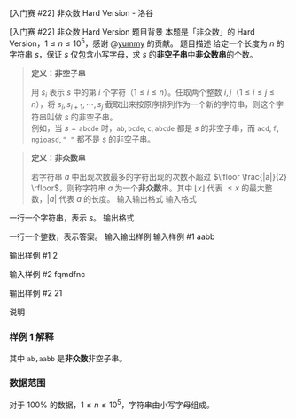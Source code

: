



[入门赛 #22] 非众数 Hard Version - 洛谷














[入门赛 #22] 非众数 Hard Version
题目背景
本题是「非众数」的 Hard Version，$1 \le n \le 10^5$，感谢 @[yummy](https://www.luogu.com.cn/user/101694) 的贡献。
题目描述
给定一个长度为 $n$ 的字符串 $s$，保证 $s$ 仅包含小写字母，求 $s$  的**非空子串**中**非众数串**的个数。

> **定义：非空子串**
>
> 用 $s_i$ 表示 $s$ 中的第 $i$ 个字符（$1 \leq i \leq n$）。任取两个整数 $i, j$（$1 \leq i \leq j \leq n$），将 $s_i, s_{i + 1}, \cdots, s_{j}$ 截取出来按原序排列作为一个新的字符串，则这个字符串叫做 $s$ 的非空子串。  
例如，当 $s = \texttt{abcde}$ 时，$\texttt{ab}, \texttt{bcde}, \texttt{c}, \texttt{abcde}$ 都是 $s$ 的非空子串，而 $\texttt{acd}, \texttt{f}, \texttt{ngioasd}, \texttt{" "}$ 都不是 $s$ 的非空子串。

> **定义：非众数串**
>
> 若字符串 $a$ 中出现次数最多的字符出现的次数不超过 $\lfloor \frac{|a|}{2} \rfloor$，则称字符串 $a$ 为一个**非众数**串。其中 $\lfloor x \rfloor$ 代表 $\leq x$ 的最大整数，$|a|$ 代表 $a$ 的长度。
输入输出格式
输入格式

一行一个字符串，表示 $s$。
输出格式

一行一个整数，表示答案。
输入输出样例
输入样例 #1
aabb

输出样例 #1
2

输入样例 #2
fqmdfnc

输出样例 #2
21

说明
### 样例 1 解释

其中 $\texttt{ab,aabb}$ 是**非众数**非空子串。

### 数据范围

对于 $100\%$ 的数据，$1 \le n \le 10^5$，字符串由小写字母组成。







